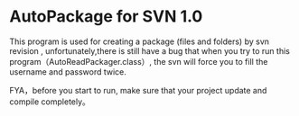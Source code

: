 # AutoPackage for SVN 1.0

This program is used for creating a  package (files and folders)  by svn revision ,
unfortunately,there is still have a bug that when you try to run this program（AutoReadPackager.class）,
the svn will force you to fill the username and password twice.

FYA，before you start to run, make sure that your project update and compile completely。
